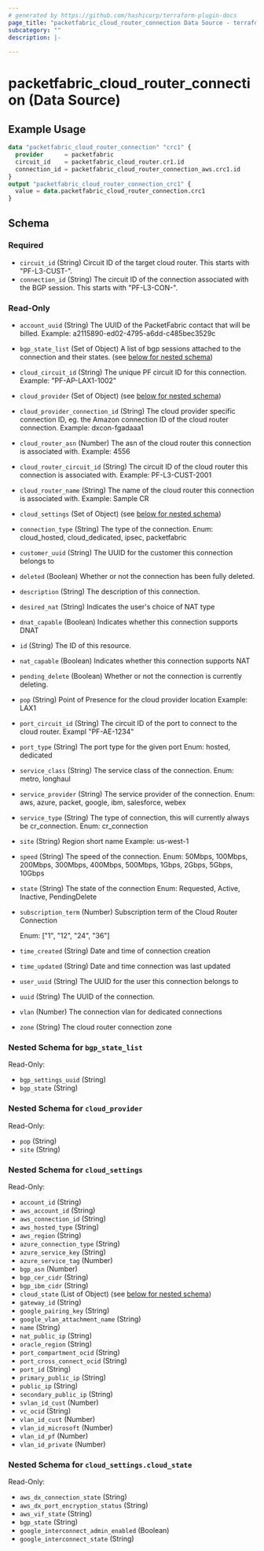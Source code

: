```yaml
---
# generated by https://github.com/hashicorp/terraform-plugin-docs
page_title: "packetfabric_cloud_router_connection Data Source - terraform-provider-packetfabric"
subcategory: ""
description: |-
  
---
```


# packetfabric_cloud_router_connection (Data Source)



## Example Usage

```terraform
data "packetfabric_cloud_router_connection" "crc1" {
  provider      = packetfabric
  circuit_id    = packetfabric_cloud_router.cr1.id
  connection_id = packetfabric_cloud_router_connection_aws.crc1.id
}
output "packetfabric_cloud_router_connection_crc1" {
  value = data.packetfabric_cloud_router_connection.crc1
}
```

<!-- schema generated by tfplugindocs -->
## Schema

### Required

- `circuit_id` (String) Circuit ID of the target cloud router. This starts with "PF-L3-CUST-".
- `connection_id` (String) The circuit ID of the connection associated with the BGP session. This starts with "PF-L3-CON-".

### Read-Only

- `account_uuid` (String) The UUID of the PacketFabric contact that will be billed.
		Example: a2115890-ed02-4795-a6dd-c485bec3529c
- `bgp_state_list` (Set of Object) A list of bgp sessions attached to the connection and their states. (see [below for nested schema](#nestedatt--bgp_state_list))
- `cloud_circuit_id` (String) The unique PF circuit ID for this connection.
		Example: "PF-AP-LAX1-1002"
- `cloud_provider` (Set of Object) (see [below for nested schema](#nestedatt--cloud_provider))
- `cloud_provider_connection_id` (String) The cloud provider specific connection ID, eg. the Amazon connection ID of the cloud router connection.
		Example: dxcon-fgadaaa1
- `cloud_router_asn` (Number) The asn of the cloud router this connection is associated with.
		Example: 4556
- `cloud_router_circuit_id` (String) The circuit ID of the cloud router this connection is associated with.
		Example: PF-L3-CUST-2001
- `cloud_router_name` (String) The name of the cloud router this connection is associated with.
		Example: Sample CR
- `cloud_settings` (Set of Object) (see [below for nested schema](#nestedatt--cloud_settings))
- `connection_type` (String) The type of the connection.
		 Enum: cloud_hosted, cloud_dedicated, ipsec, packetfabric
- `customer_uuid` (String) The UUID for the customer this connection belongs to
- `deleted` (Boolean) Whether or not the connection has been fully deleted.
- `description` (String) The description of this connection.
- `desired_nat` (String) Indicates the user's choice of NAT type
- `dnat_capable` (Boolean) Indicates whether this connection supports DNAT
- `id` (String) The ID of this resource.
- `nat_capable` (Boolean) Indicates whether this connection supports NAT
- `pending_delete` (Boolean) Whether or not the connection is currently deleting.
- `pop` (String) Point of Presence for the cloud provider location
		Example: LAX1
- `port_circuit_id` (String) The circuit ID of the port to connect to the cloud router.
		 Exampl "PF-AE-1234"
- `port_type` (String) The port type for the given port
		 Enum: hosted, dedicated
- `service_class` (String) The service class of the connection.
		Enum: metro, longhaul
- `service_provider` (String) The service provider of the connection.
		Enum: aws, azure, packet, google, ibm, salesforce, webex
- `service_type` (String) The type of connection, this will currently always be cr_connection.
		Enum: cr_connection
- `site` (String) Region short name
		Example: us-west-1
- `speed` (String) The speed of the connection.
		Enum: 50Mbps, 100Mbps, 200Mbps, 300Mbps, 400Mbps, 500Mbps, 1Gbps, 2Gbps, 5Gbps, 10Gbps
- `state` (String) The state of the connection
		Enum: Requested, Active, Inactive, PendingDelete
- `subscription_term` (Number) Subscription term of the Cloud Router Connection

	Enum: ["1", "12", "24", "36"]
- `time_created` (String) Date and time of connection creation
- `time_updated` (String) Date and time connection was last updated
- `user_uuid` (String) The UUID for the user this connection belongs to
- `uuid` (String) The UUID of the connection.
- `vlan` (Number) The connection vlan for dedicated connections
- `zone` (String) The cloud router connection zone

<a id="nestedatt--bgp_state_list"></a>
### Nested Schema for `bgp_state_list`

Read-Only:

- `bgp_settings_uuid` (String)
- `bgp_state` (String)


<a id="nestedatt--cloud_provider"></a>
### Nested Schema for `cloud_provider`

Read-Only:

- `pop` (String)
- `site` (String)


<a id="nestedatt--cloud_settings"></a>
### Nested Schema for `cloud_settings`

Read-Only:

- `account_id` (String)
- `aws_account_id` (String)
- `aws_connection_id` (String)
- `aws_hosted_type` (String)
- `aws_region` (String)
- `azure_connection_type` (String)
- `azure_service_key` (String)
- `azure_service_tag` (Number)
- `bgp_asn` (Number)
- `bgp_cer_cidr` (String)
- `bgp_ibm_cidr` (String)
- `cloud_state` (List of Object) (see [below for nested schema](#nestedobjatt--cloud_settings--cloud_state))
- `gateway_id` (String)
- `google_pairing_key` (String)
- `google_vlan_attachment_name` (String)
- `name` (String)
- `nat_public_ip` (String)
- `oracle_region` (String)
- `port_compartment_ocid` (String)
- `port_cross_connect_ocid` (String)
- `port_id` (String)
- `primary_public_ip` (String)
- `public_ip` (String)
- `secondary_public_ip` (String)
- `svlan_id_cust` (Number)
- `vc_ocid` (String)
- `vlan_id_cust` (Number)
- `vlan_id_microsoft` (Number)
- `vlan_id_pf` (Number)
- `vlan_id_private` (Number)

<a id="nestedobjatt--cloud_settings--cloud_state"></a>
### Nested Schema for `cloud_settings.cloud_state`

Read-Only:

- `aws_dx_connection_state` (String)
- `aws_dx_port_encryption_status` (String)
- `aws_vif_state` (String)
- `bgp_state` (String)
- `google_interconnect_admin_enabled` (Boolean)
- `google_interconnect_state` (String)



